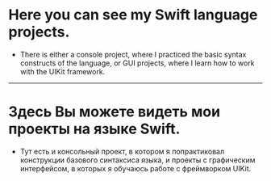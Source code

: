 # Here you can see my Swift language projects. 

- There is either a console project, where I practiced the basic syntax constructs of the language, or GUI projects, where I learn how to work with the UIKit framework.

---

# Здесь Вы можете видеть мои проекты на языке Swift. 
- Тут есть и консольный проект, в котором я попрактиковал конструкции базового синтаксиса языка, и проекты с графическим интерфейсом, в которых я обучаюсь работе с фреймворком UIKit.
